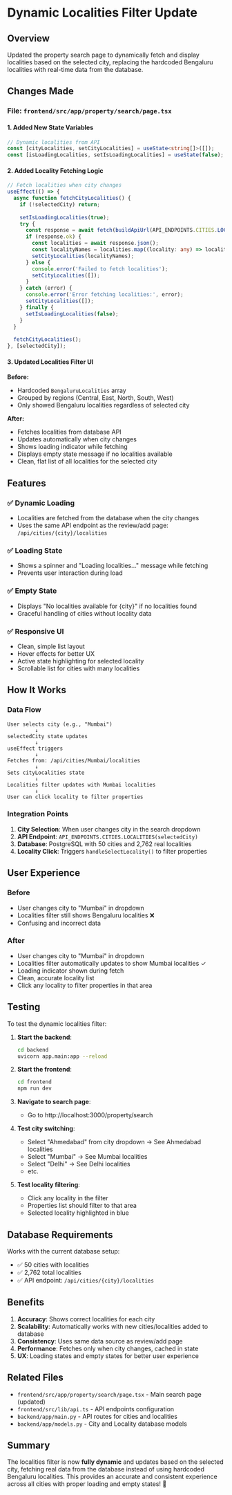 # Dynamic Localities Filter Update

## Overview
Updated the property search page to dynamically fetch and display localities based on the selected city, replacing the hardcoded Bengaluru localities with real-time data from the database.

## Changes Made

### File: `frontend/src/app/property/search/page.tsx`

#### 1. Added New State Variables
```typescript
// Dynamic localities from API
const [cityLocalities, setCityLocalities] = useState<string[]>([]);
const [isLoadingLocalities, setIsLoadingLocalities] = useState(false);
```

#### 2. Added Locality Fetching Logic
```typescript
// Fetch localities when city changes
useEffect(() => {
  async function fetchCityLocalities() {
    if (!selectedCity) return;
    
    setIsLoadingLocalities(true);
    try {
      const response = await fetch(buildApiUrl(API_ENDPOINTS.CITIES.LOCALITIES(selectedCity)));
      if (response.ok) {
        const localities = await response.json();
        const localityNames = localities.map((locality: any) => locality.name);
        setCityLocalities(localityNames);
      } else {
        console.error('Failed to fetch localities');
        setCityLocalities([]);
      }
    } catch (error) {
      console.error('Error fetching localities:', error);
      setCityLocalities([]);
    } finally {
      setIsLoadingLocalities(false);
    }
  }
  
  fetchCityLocalities();
}, [selectedCity]);
```

#### 3. Updated Localities Filter UI
**Before:**
- Hardcoded `BengaluruLocalities` array
- Grouped by regions (Central, East, North, South, West)
- Only showed Bengaluru localities regardless of selected city

**After:**
- Fetches localities from database API
- Updates automatically when city changes
- Shows loading indicator while fetching
- Displays empty state message if no localities available
- Clean, flat list of all localities for the selected city

## Features

### ✅ Dynamic Loading
- Localities are fetched from the database when the city changes
- Uses the same API endpoint as the review/add page: `/api/cities/{city}/localities`

### ✅ Loading State
- Shows a spinner and "Loading localities..." message while fetching
- Prevents user interaction during load

### ✅ Empty State
- Displays "No localities available for {city}" if no localities found
- Graceful handling of cities without locality data

### ✅ Responsive UI
- Clean, simple list layout
- Hover effects for better UX
- Active state highlighting for selected locality
- Scrollable list for cities with many localities

## How It Works

### Data Flow
```
User selects city (e.g., "Mumbai")
         ↓
selectedCity state updates
         ↓
useEffect triggers
         ↓
Fetches from: /api/cities/Mumbai/localities
         ↓
Sets cityLocalities state
         ↓
Localities filter updates with Mumbai localities
         ↓
User can click locality to filter properties
```

### Integration Points
1. **City Selection**: When user changes city in the search dropdown
2. **API Endpoint**: `API_ENDPOINTS.CITIES.LOCALITIES(selectedCity)`
3. **Database**: PostgreSQL with 50 cities and 2,762 real localities
4. **Locality Click**: Triggers `handleSelectLocality()` to filter properties

## User Experience

### Before
- User changes city to "Mumbai" in dropdown
- Localities filter still shows Bengaluru localities ❌
- Confusing and incorrect data

### After
- User changes city to "Mumbai" in dropdown
- Localities filter automatically updates to show Mumbai localities ✓
- Loading indicator shown during fetch
- Clean, accurate locality list
- Click any locality to filter properties in that area

## Testing

To test the dynamic localities filter:

1. **Start the backend**:
   ```bash
   cd backend
   uvicorn app.main:app --reload
   ```

2. **Start the frontend**:
   ```bash
   cd frontend
   npm run dev
   ```

3. **Navigate to search page**:
   - Go to http://localhost:3000/property/search

4. **Test city switching**:
   - Select "Ahmedabad" from city dropdown → See Ahmedabad localities
   - Select "Mumbai" → See Mumbai localities
   - Select "Delhi" → See Delhi localities
   - etc.

5. **Test locality filtering**:
   - Click any locality in the filter
   - Properties list should filter to that area
   - Selected locality highlighted in blue

## Database Requirements

Works with the current database setup:
- ✅ 50 cities with localities
- ✅ 2,762 total localities
- ✅ API endpoint: `/api/cities/{city}/localities`

## Benefits

1. **Accuracy**: Shows correct localities for each city
2. **Scalability**: Automatically works with new cities/localities added to database
3. **Consistency**: Uses same data source as review/add page
4. **Performance**: Fetches only when city changes, cached in state
5. **UX**: Loading states and empty states for better user experience

## Related Files

- `frontend/src/app/property/search/page.tsx` - Main search page (updated)
- `frontend/src/lib/api.ts` - API endpoints configuration
- `backend/app/main.py` - API routes for cities and localities
- `backend/app/models.py` - City and Locality database models

## Summary

The localities filter is now **fully dynamic** and updates based on the selected city, fetching real data from the database instead of using hardcoded Bengaluru localities. This provides an accurate and consistent experience across all cities with proper loading and empty states! 🎉
